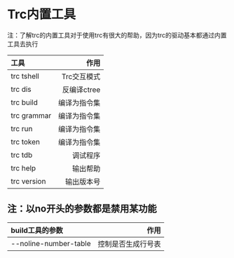 # Trc内置工具
注：了解trc的内置工具对于使用trc有很大的帮助，因为trc的驱动基本都通过内置工具去执行

| 工具 | 作用 |
| :--- | ---: |
| trc tshell | Trc交互模式 |
| trc dis | 反编译ctree |
| trc build | 编译为指令集 |
| trc grammar |  编译为指令集 |
| trc run | 编译为指令集 |
| trc token | 编译为指令集 |
| trc tdb | 调试程序 |
| trc help | 输出帮助 |
| trc version | 输出版本号 |

## 注：以no开头的参数都是禁用某功能
| build工具的参数 | 作用 |
| :--- | ---: |
| --noline-number-table | 控制是否生成行号表 |
